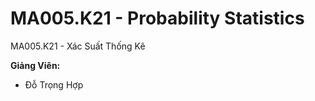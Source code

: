 # MA005.K21 - Probability Statistics

MA005.K21 - Xác Suất Thống Kê


**Giảng Viên:** 
- Đỗ Trọng Hợp










